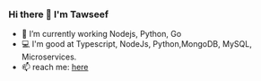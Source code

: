 ### Hi there 👋 I'm Tawseef



- 🔭 I’m currently working Nodejs, Python, Go
- 💻 I'm good at Typescript, NodeJs, Python,MongoDB, MySQL, Microservices.
- 📫 reach me: [here](https://twitter.com/NabiTowseef)




